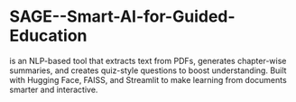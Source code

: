# SAGE--Smart-AI-for-Guided-Education
is an NLP-based tool that extracts text from PDFs, generates chapter-wise summaries, and creates quiz-style questions to boost understanding. Built with Hugging Face, FAISS, and Streamlit to make learning from documents smarter and interactive.
